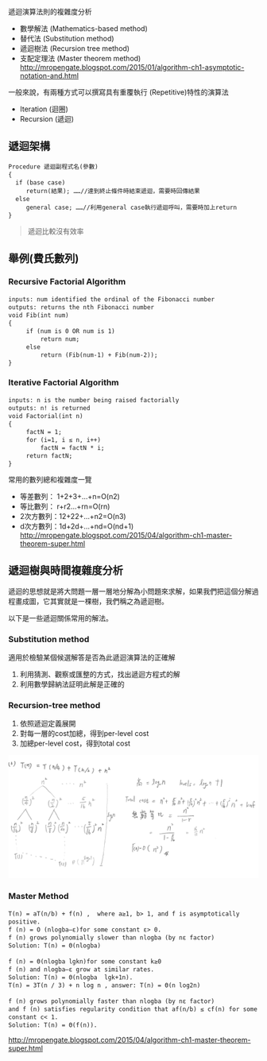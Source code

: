 
遞迴演算法則的複雜度分析
- 數學解法 (Mathematics-based method)
- 替代法 (Substitution method)
- 遞迴樹法 (Recursion tree method)
- 支配定理法 (Master theorem method)
http://mropengate.blogspot.com/2015/01/algorithm-ch1-asymptotic-notation-and.html

一般來說，有兩種方式可以撰寫具有重覆執行 (Repetitive)特性的演算法
- Iteration (迴圈)
- Recursion (遞迴)

## 遞迴架構

```
Procedure 遞迴副程式名(參數)
{
  if (base case)
     return(結果); ……//達到終止條件時結束遞迴，需要時回傳結果
  else 
     general case; ……//利用general case執行遞迴呼叫，需要時加上return
}
```

> 遞迴比較沒有效率


## 舉例(費氏數列)
### Recursive Factorial Algorithm

```
inputs: num identified the ordinal of the Fibonacci number
outputs: returns the nth Fibonacci number
void Fib(int num)
{
     if (num is 0 OR num is 1)
         return num;
     else
         return (Fib(num-1) + Fib(num-2));
}
```

### Iterative Factorial Algorithm

```
inputs: n is the number being raised factorially
outputs: n! is returned
void Factorial(int n)
{
     factN = 1;
     for (i=1, i ≤ n, i++)
         factN = factN * i;
     return factN;
}
```


常用的數列總和複雜度一覽
- 等差數列： 1+2+3+…+n=O(n2)  
- 等比數列： r+r2…+rn=O(rn)
- 2次方數列：12+22+…+n2=O(n3)
- d次方數列：1d+2d+…+nd=O(nd+1)
http://mropengate.blogspot.com/2015/04/algorithm-ch1-master-theorem-super.html

## 遞迴樹與時間複雜度分析
遞迴的思想就是將大問題一層一層地分解為小問題來求解，如果我們把這個分解過程畫成圖，它其實就是一棵樹，我們稱之為遞迴樹。

以下是一些遞迴關係常用的解法。

### Substitution method
適用於檢驗某個候選解答是否為此遞迴演算法的正確解

1. 利用猜測、觀察或匯整的方式，找出遞迴方程式的解
2. 利用數學歸納法証明此解是正確的


### Recursion-tree method
1. 依照遞迴定義展開
2. 對每一層的cost加總，得到per-level cost 
3. 加總per-level cost，得到total cost

![](../Screenshot/img2-1.jpg)


### Master Method
```
T(n) = aT(n/b) + f(n) ,  where a≥1, b> 1, and f is asymptotically positive. 
f (n) = O (nlogba–ε)for some constant ε> 0.
f (n) grows polynomially slower than nlogba (by nε factor)
Solution: T(n) = Θ(nlogba)
 
f (n) = Θ(nlogba lgkn)for some constant k≥0
f (n) and nlogba–ε grow at similar rates. 
Solution: T(n) = Θ(nlogba  lgk+1n).
T(n) = 3T(n / 3) + n log n , answer: T(n) = Θ(n log2n) 
  
f (n) grows polynomially faster than nlogba (by nε factor)
and f (n) satisfies regularity condition that af(n/b) ≤ cf(n) for some constant c< 1.
Solution: T(n) = Θ(f(n)).  
```

http://mropengate.blogspot.com/2015/04/algorithm-ch1-master-theorem-super.html


